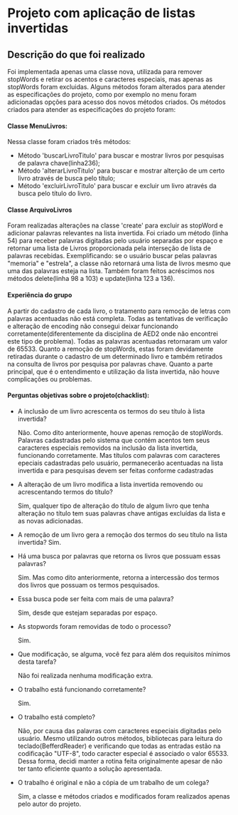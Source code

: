 # Projeto com aplicação de listas invertidas

## Descrição do que foi realizado
  Foi implementada apenas uma classe nova, utilizada para remover stopWords e retirar os acentos e caracteres especiais, mas apenas as stopWords foram excluidas.
  Alguns métodos foram alterados para atender as especificações do projeto, como por exemplo no menu foram adicionadas opções para acesso dos novos métodos criados.
Os métodos criados para atender as especificações do projeto foram:
#### Classe MenuLivros:
 Nessa classe foram criados três métodos:
 * Método 'buscarLivroTitulo' para buscar e mostrar livros por pesquisas de palavra chave(linha236);
 * Método 'alterarLivroTitulo' para buscar e mostrar alterção de um certo livro através de busca pelo título;
 * Método 'excluirLivroTitulo' para buscar e excluir um livro através da busca pelo título do livro.

#### Classe ArquivoLivros 
  Foram realizadas alterações na classe 'create' para excluir as stopWord e adicionar palavras relevantes na lista invertida. Foi criado um método (linha 54) para receber palavras digitadas pelo usuário separadas por espaço e retornar uma lista de Livros proporcionada pela interseção de lista de palavras recebidas. Exemplificando: se o usuário buscar pelas palavras "memoria" e "estrela", a classe não retornará uma lista de livros mesmo que uma das palavras esteja na lista. Também foram feitos acréscimos nos métodos delete(linha 98 a 103) e update(linha 123 a 136).

#### Experiência do grupo
  A partir do cadastro de cada livro, o tratamento para remoção de letras com palavras acentuadas não está completa. Todas as tentativas de verificação e alteração de encoding não consegui deixar funcionando corretamente(diferentemente da disciplina de AED2 onde não encontrei este tipo de problema). Todas as palavras acentuadas retornaram um valor de 65533. Quanto a remoção de stopWords, estas foram devidamente retiradas durante o cadastro de um determinado livro e também retirados na consulta de livros por pesquisa por palavras chave.
Quanto a parte principal, que é o entendimento e utilização da lista invertida, não houve complicações ou problemas.

#### Perguntas objetivas sobre o projeto(chacklist):


* A inclusão de um livro acrescenta os termos do seu título à lista invertida?

  Não. Como dito anteriormente, houve apenas remoção de stopWords. Palavras cadastradas pelo sistema que contém acentos tem seus caracteres especiais removidos na inclusão da lista invertida, funcionando corretamente. Mas títulos com palavras com caracteres epeciais cadastradas pelo usuário, permanecerão acentuadas na lista invertida e para pesquisas devem ser feitas conforme cadastradas

* A alteração de um livro modifica a lista invertida removendo ou acrescentando termos do título?

  Sim, qualquer tipo de alteração do título de algum livro que tenha alteração no título tem suas palavras chave antigas excluídas da lista e as novas adicionadas.

* A remoção de um livro gera a remoção dos termos do seu título na lista invertida?
	Sim.

* Há uma busca por palavras que retorna os livros que possuam essas palavras?

  Sim. Mas como dito anteriormente, retorna a intercessão dos termos dos livros que possuam os termos pesquisados.
 
* Essa busca pode ser feita com mais de uma palavra?

  Sim, desde que estejam separadas por espaço.

* As stopwords foram removidas de todo o processo?

  Sim.

* Que modificação, se alguma, você fez para além dos requisitos mínimos desta tarefa?

  Não foi realizada nenhuma modificação extra.

* O trabalho está funcionando corretamente?

  Sim.
  
* O trabalho está completo?

  Não, por causa das palavras com caracteres especiais digitadas pelo usuário. Mesmo utilizando outros métodos, bibliotecas para leitura do teclado(BefferdReader) e verificando que todas as entradas estão na codificação "UTF-8", todo caracter especial é associado o valor 65533. Dessa forma, decidi manter a rotina feita originalmente apesar de não ter tanto eficiente quanto a solução apresentada.

* O trabalho é original e não a cópia de um trabalho de um colega?

  Sim, a classe e métodos criados e modificados foram realizados apenas pelo autor do projeto.





